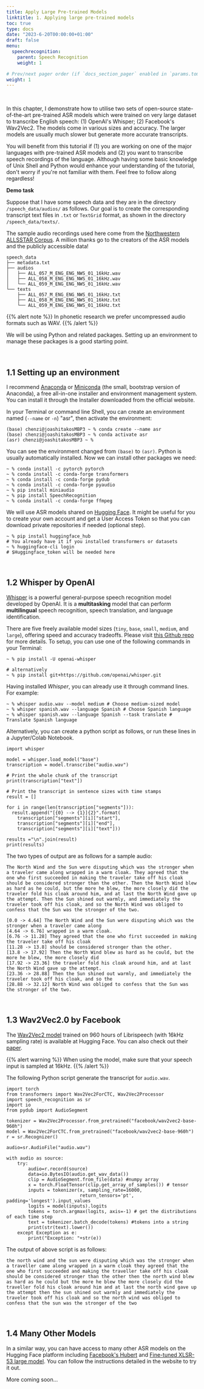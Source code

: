 ```yaml
---
title: Apply Large Pre-trained Models
linktitle: 1. Applying large pre-trained models
toc: true
type: docs
date: "2023-6-20T00:00:00+01:00"
draft: false
menu:
  speechrecognition:
    parent: Speech Recognition
    weight: 1

# Prev/next pager order (if `docs_section_pager` enabled in `params.toml`)
weight: 1
---
```


<br>

In this chapter, I demonstrate how to utilise two sets of open-source state-of-the-art pre-trained ASR models which were trained on very large dataset to transcribe English speech: (1) OpenAI's Whisper; (2) Facebook's Wav2Vec2. The models come in various sizes and accuracy. The larger models are usually much slower but generate more accurate transcripts.

You will benefit from this tutorial if (1) you are working on one of the major languages with pre-trained ASR models and (2) you want to transcribe speech recordings of the language. Although having some basic knowledge of Unix Shell and Python would enhance your understanding of the tutorial, don't worry if you're not familiar with them. Feel free to follow along regardless!

**Demo task**

Suppose that I have some speech data and they are in the directory `/speech_data/audios/` as follows. Our goal is to create the corresponding transcript text files in `.txt` or `TextGrid` format, as shown in the directory `/speech_data/texts/`.

The sample audio recordings used here come from the [Northwestern ALLSSTAR Corpus](https://speechbox.linguistics.northwestern.edu/#!/home). A million thanks go to the creators of the ASR models and the publicly accessible data!

```
speech_data
├── metadata.txt
├── audios
│   ├── ALL_057_M_ENG_ENG_NWS_01_16kHz.wav
│   ├── ALL_058_M_ENG_ENG_NWS_01_16kHz.wav
│   └── ALL_059_M_ENG_ENG_NWS_01_16kHz.wav
└── texts
    ├── ALL_057_M_ENG_ENG_NWS_01_16kHz.txt
    ├── ALL_058_M_ENG_ENG_NWS_01_16kHz.txt
    └── ALL_059_M_ENG_ENG_NWS_01_16kHz.txt
```
{{% alert note %}}
In phonetic research we prefer uncompressed audio formats such as WAV.
{{% /alert %}}

We will be using Python and related packages. Setting up an environment to manage these packages is a good starting point.

<br>

## 1.1 Setting up an environment

I recommend [Anaconda](https://www.anaconda.com/download) or [Miniconda](https://docs.conda.io/en/latest/miniconda.html) (the small, bootstrap version of Anaconda), a free all-in-one installer and environment management system. You can install it through the Installer downloaded from the official website.

In your Terminal or command line Shell, you can create an environment named (`--name` or `-n`) "asr", then activate the environment:
```{bash}
(base) chenzi@joashitakosMBP3 ~ % conda create --name asr
(base) chenzi@joashitakosMBP3 ~ % conda activate asr
(asr) chenzi@joashitakosMBP3 ~ % 
```
You can see the environment changed from `(base)` to `(asr)`. Python is usually automatically installed. Now we can install other packages we need:

```{bash}
~ % conda install -c pytorch pytorch
~ % conda install -c conda-forge transformers
~ % conda install -c conda-forge pydub
~ % conda install -c conda-forge pyaudio
~ % pip install miniaudio
~ % pip install SpeechRecognition
~ % conda install -c conda-forge ffmpeg
```

We will use ASR models shared on [Hugging Face](https://huggingface.co/models?pipeline_tag=automatic-speech-recognition&sort=trending). It might be useful for you to create your own account and get a User Access Token so that you can download private repositories if needed (optional step). 

```{bash}
~ % pip install huggingface_hub
# You already have it if you installed transformers or datasets
~ % huggingface-cli login
# $Huggingface_token will be needed here
```

<br>

## 1.2 Whisper by OpenAI
[Whisper](https://openai.com/research/whisper) is a powerful general-purpose speech recognition model developed by OpenAI. It is a **multitasking** model that can perform **multilingual** speech recognition, speech translation, and language identification.

There are five freely available model sizes (`tiny`, `base`, `small`, `medium`, and `large`), offering speed and accuracy tradeoffs. Please  visit [this Github repo](https://github.com/openai/whisper) for more details.
To setup, you can use one of the following commands in your Terminal:
```
~ % pip install -U openai-whisper

# alternatively
~ % pip install git+https://github.com/openai/whisper.git
```

Having installed *Whisper*, you can already use it through command lines. For example:

```
~ % whisper audio.wav --model medium # Choose medium-sized model
~ % whisper spanish.wav --language Spanish # Choose Spanish language
~ % whisper spanish.wav --language Spanish --task translate # Translate Spanish language
```

Alternatively, you can create a python script as follows, or run these lines in a Jupyter/Colab Notebook.

```{python}
import whisper

model = whisper.load_model("base")
transcription = model.transcribe("audio.wav")

# Print the whole chunk of the transcript
print(transcription["text"])

# Print the transcript in sentence sizes with time stamps
result = []
    
for i in range(len(transcription["segments"])):
  result.append("[{0} --> {1}]{2}".format(
    transcription["segments"][i]["start"],
    transcription["segments"][i]["end"],
    transcription["segments"][i]["text"]))

results ="\n".join(result)
print(results)
```

The two types of output are as follows for a sample audio:

```
The North Wind and the Sun were disputing which was the stronger when a traveler came along wrapped in a warm cloak. They agreed that the one who first succeeded in making the traveler take off his cloak should be considered stronger than the other. Then the North Wind blew as hard as he could, but the more he blew, the more closely did the traveler fold his cloak around him, and at last the North Wind gave up the attempt. Then the Sun shined out warmly, and immediately the traveler took off his cloak, and so the North Wind was obliged to confess that the Sun was the stronger of the two.

```

```
[0.0 -> 4.64] The North Wind and the Sun were disputing which was the stronger when a traveler came along
[4.64 -> 6.76] wrapped in a warm cloak.
[6.76 -> 11.28] They agreed that the one who first succeeded in making the traveler take off his cloak
[11.28 -> 13.8] should be considered stronger than the other.
[13.8 -> 17.92] Then the North Wind blew as hard as he could, but the more he blew, the more closely did
[17.92 -> 23.36] the traveler fold his cloak around him, and at last the North Wind gave up the attempt.
[23.36 -> 28.88] Then the Sun shined out warmly, and immediately the traveler took off his cloak, and so the
[28.88 -> 32.12] North Wind was obliged to confess that the Sun was the stronger of the two.

```

<br>

## 1.3 Wav2Vec2.0 by Facebook

The [Wav2Vec2 model](https://huggingface.co/facebook/wav2vec2-base-960h) trained on 960 hours of Librispeech (with 16kHz sampling rate) is available at Hugging Face. You can also check out their [paper](https://arxiv.org/abs/2006.11477).

{{% alert warning %}}
When using the model, make sure that your speech input is sampled at 16kHz.
{{% /alert %}}

The following Python script generate the transcript for `audio.wav`.
```{python}
import torch
from transformers import Wav2Vec2ForCTC, Wav2Vec2Processor
import speech_recognition as sr
import io
from pydub import AudioSegment

tokenizer = Wav2Vec2Processor.from_pretrained("facebook/wav2vec2-base-960h")
model = Wav2Vec2ForCTC.from_pretrained("facebook/wav2vec2-base-960h")
r = sr.Recognizer()

audio=sr.AudioFile("audio.wav")

with audio as source:
    try:
        audio=r.record(source)
        data=io.BytesIO(audio.get_wav_data())
        clip = AudioSegment.from_file(data) #numpy array
        x = torch.FloatTensor(clip.get_array_of_samples()) # tensor
        inputs = tokenizer(x, sampling_rate=16000,
                           return_tensors='pt', padding='longest').input_values
        logits = model(inputs).logits
        tokens = torch.argmax(logits, axis=-1) # get the distributions of each time step
        text = tokenizer.batch_decode(tokens) #tokens into a string
        print(str(text).lower())
    except Exception as e:
        print("Exception: "+str(e))

```

The output of above script is as follows:
```
the north wind and the sun were disputing which was the stronger when a traveller came along wrapped in a warm cloak they agreed that the one who first succeeded and making the traveller take off his cloak should be considered stronger than the other then the north wind blew as hard as he could but the more he blew the more closely did the traveller fold his cloak around him and at last the north wind gave up the attempt then the sun shined out warmly and immediately the traveler took off his cloak and so the north wind was obliged to confess that the sun was the stronger of the two
```

<br>

## 1.4 Many Other Models

In a similar way, you can have access to many other ASR models on the Hugging Face platform including [Facebook's Hubert](https://huggingface.co/facebook/hubert-large-ls960-ft) and [Fine-tuned XLSR-53 large model](https://huggingface.co/jonatasgrosman/wav2vec2-large-xlsr-53-english). You can follow the instructions detailed in the website to try it out.

More coming soon...